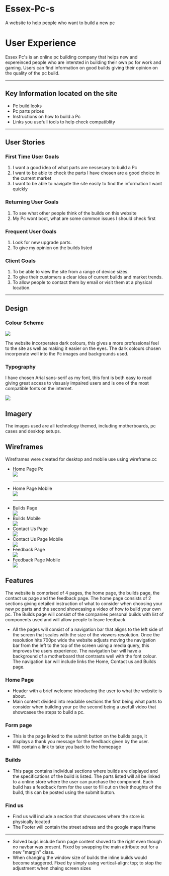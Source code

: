# Essex-Pc-s
A website to help people who want to build a new pc

<h1>User Experience</h1>
<p>Essex Pc's is an online pc building company that helps new and expereinced people who are intersted in building their own pc for work and gaming. Users can find information on good builds giving their opinion on the quality of the pc build.</p>
<hr>
<h2>Key Information located on the site</h2>
<ul>
  <li>Pc build looks</li>
  <li>Pc parts prices</li>
  <li>Instructions on how to build a Pc</li>
  <li>Links you usefull tools to help check compatiblity</li>
</ul>
<hr>
<h2>User Stories</h2>
<h3>First Time User Goals</h3>
<ol>
  <li>I want a good idea of what parts are nessesary to build a Pc</li>
  <li>I want to be able to check the parts I have chosen are a good choice in the current market</li>
  <li>I want to be able to navigate the site easily to find the information I want quickly</li>
</ol>
<h3>Returning User Goals</h3>
<ol>
  <li>To see what other people think of the builds on this website</li>
  <li>My Pc wont boot, what are some common issues I should check first</li>
</ol>
<h3>Frequent User Goals</h3>
<ol>
  <li>Look for new upgrade parts.</li>
  <li>To give my opinion on the builds listed</li>
</ol>
<h3>Client Goals</h3>
  <ol>
    <li>To be able to view the site from a range of device sizes.</li>
    <li>To give their customers a clear idea of current builds and market trends.</li>
    <li>To allow people to contact them by email or visit them at a physical location.</li>
  </ol>
  <hr>
  <h2>Design</h2>
  <h3>Colour Scheme</h3>
<img src="media/palete.jpg">
<p>The website incorperates dark colours, this gives a more professional feel to the site as well as making it easier on the eyes. The dark colours chosen incorperate well into the Pc images and backgrounds used.</p>
<h3>Typography</h3>
<p>I have chosen Arial sans-serif as my font, this font is both easy to read giving great access to vissualy impaired users and is one of the most compatible fonts on the internet. </p>
<img src="media/font arial.jpg">
<h2>Imagery</h2>
<p>The images used are all technology themed, including motherboards, pc cases and desktop setups.</p>
<h2>Wireframes</h2>
<p>Wireframes were created for desktop and mobile use using wireframe.cc </p>
<ul>
  <li>Home Page Pc</li>
  <img src="media/wireframe pc.jpg">
  <hr>
  <li>Home Page Mobile</li>
  <img src="media/wireframe phone.jpg">
  <hr>
  <li>Builds Page</li>
  <img src="media/wireframe builds pc.jpg">
  <li>Builds Mobile</li>
   <img src="media/wireframe builds phone.jpg">
  <li>Contact Us Page</li>
    <img src ="media/wireframe contact pc.jpg">
  <li>Contact Us Page Mobile</li> 
   <img src="media/wireframe contact phone.jpg">
  <li>Feedback Page</li>
   <img src="media/wireframe form.jpg">
  <li>Feedback Page Mobile</li>
   <img src="media/wireframe form phone.jpg">
</ul>
<h2>Features</h2>
<p>The website is comprised of 4 pages, the home page, the builds page, the contact us page and the feedback page. The home page consists of 2 sections giving detailed instruction of what to consider when choosing your new pc parts and the second showcasing a video of how to build your own pc. The Builds page will consist of the companies personal builds with list of components used and will allow people to leave feedback. </p>
<ul>
  <li>All the pages will consist of a navigation bar that aligns to the left side of the screen that scales with the size of the viewers resolution. Once the resolution hits 700px wide the website adjusts moving the navigation bar from the left to the top of the screen using a media query, this improves the users experience. The navigation bar will have a background of a motherboard that contrasts well with the font colour. The navigation bar will include links the Home, Contact us and Builds page.  </li>
</ul>
  <h3>Home Page</h3>
<ul>
  <li>Header with a brief welcome introducing the user to what the website is about.</li>
  <li>Main content divided into readable sections the first being what parts to consider when building your pc the second being a usefull video that showcases the steps to build a pc.</li>
</ul>
<h3>Form page</h3>
  <ul>
    <li>This is the page linked to the submit button on the builds page, it displays a thank you message for the feedback given by the user.</li>
    <li>Will contain a link to take you back to the homepage</li>
  </ul>
<h3>Builds</h3>
<ul>
  <li>This page contains individual sections where builds are displayed and the specifications of the build is listed. The parts listed will all be linked to a online store where the user can purchase the component. Each build has a feedback form for the user to fill out on their thoughts of the build, this can be posted using the submit button.</li>
</ul>
<h3>Find us</h3>
 <ul>
   <li>Find us will include a section that showcases where the store is physically located</li>
   <li>The Footer will contain the street adress and the google maps iframe</li>
 </ul>
<hr>
 <ul>
   <li>Solved bugs include form page content shoved to the right even though no navbar was present. Fixed by swapping the main attribute out for a new "margin" class.</li>
   <li>When changing the window size of builds the inline builds would become staggered. Fixed by simply using vertical-align: top; to stop the adjustment when chaing screen sizes</li>
 </ul>
 
